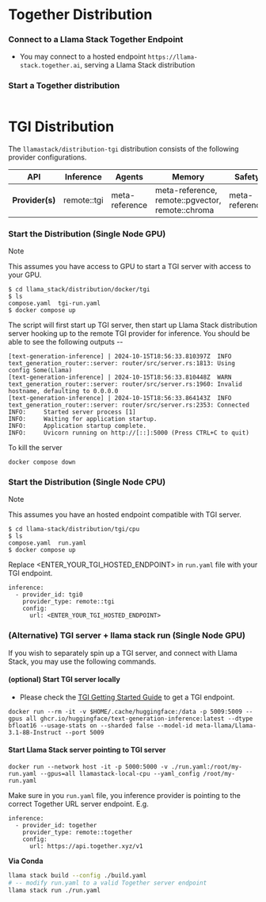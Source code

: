 # Together Distribution

### Connect to a Llama Stack Together Endpoint
- You may connect to a hosted endpoint `https://llama-stack.together.ai`, serving a Llama Stack distribution

### Start a Together distribution
```

```

# TGI Distribution

The `llamastack/distribution-tgi` distribution consists of the following provider configurations.


| **API**         	| **Inference** 	| **Agents**     	| **Memory**                                       	| **Safety**     	| **Telemetry**  	|
|-----------------	|---------------	|----------------	|--------------------------------------------------	|----------------	|----------------	|
| **Provider(s)** 	| remote::tgi   	| meta-reference 	| meta-reference, remote::pgvector, remote::chroma 	| meta-reference 	| meta-reference 	|


### Start the Distribution (Single Node GPU)

> [!NOTE]
> This assumes you have access to GPU to start a TGI server with access to your GPU.


```
$ cd llama_stack/distribution/docker/tgi
$ ls
compose.yaml  tgi-run.yaml
$ docker compose up
```

The script will first start up TGI server, then start up Llama Stack distribution server hooking up to the remote TGI provider for inference. You should be able to see the following outputs --
```
[text-generation-inference] | 2024-10-15T18:56:33.810397Z  INFO text_generation_router::server: router/src/server.rs:1813: Using config Some(Llama)
[text-generation-inference] | 2024-10-15T18:56:33.810448Z  WARN text_generation_router::server: router/src/server.rs:1960: Invalid hostname, defaulting to 0.0.0.0
[text-generation-inference] | 2024-10-15T18:56:33.864143Z  INFO text_generation_router::server: router/src/server.rs:2353: Connected
INFO:     Started server process [1]
INFO:     Waiting for application startup.
INFO:     Application startup complete.
INFO:     Uvicorn running on http://[::]:5000 (Press CTRL+C to quit)
```

To kill the server
```
docker compose down
```

### Start the Distribution (Single Node CPU)

> [!NOTE]
> This assumes you have an hosted endpoint compatible with TGI server.

```
$ cd llama-stack/distribution/tgi/cpu
$ ls
compose.yaml  run.yaml
$ docker compose up
```

Replace <ENTER_YOUR_TGI_HOSTED_ENDPOINT> in `run.yaml` file with your TGI endpoint.
```
inference:
  - provider_id: tgi0
    provider_type: remote::tgi
    config:
      url: <ENTER_YOUR_TGI_HOSTED_ENDPOINT>
```

### (Alternative) TGI server + llama stack run (Single Node GPU)

If you wish to separately spin up a TGI server, and connect with Llama Stack, you may use the following commands.

#### (optional) Start TGI server locally
- Please check the [TGI Getting Started Guide](https://github.com/huggingface/text-generation-inference?tab=readme-ov-file#get-started) to get a TGI endpoint.

```
docker run --rm -it -v $HOME/.cache/huggingface:/data -p 5009:5009 --gpus all ghcr.io/huggingface/text-generation-inference:latest --dtype bfloat16 --usage-stats on --sharded false --model-id meta-llama/Llama-3.1-8B-Instruct --port 5009
```


#### Start Llama Stack server pointing to TGI server

```
docker run --network host -it -p 5000:5000 -v ./run.yaml:/root/my-run.yaml --gpus=all llamastack-local-cpu --yaml_config /root/my-run.yaml
```

Make sure in you `run.yaml` file, you inference provider is pointing to the correct Together URL server endpoint. E.g.
```
inference:
  - provider_id: together
    provider_type: remote::together
    config:
      url: https://api.together.xyz/v1
```

**Via Conda**

```bash
llama stack build --config ./build.yaml
# -- modify run.yaml to a valid Together server endpoint
llama stack run ./run.yaml
```
